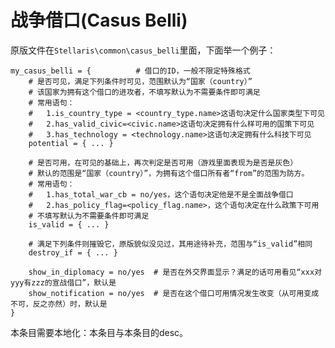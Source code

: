 # 战争借口(Casus Belli)

<script>
    redirect_github('common_modding/casus_belli.md')
</script>

原版文件在`Stellaris\common\casus_belli`里面，下面举一个例子：

```pdx
my_casus_belli = {          # 借口的ID，一般不限定特殊格式
    # 是否可见，满足下列条件时可见，范围默认为“国家（country）”
    # 该国家为拥有这个借口的进攻者，不填写默认为不需要条件即可满足
    # 常用语句：
    #   1.is_country_type = <country_type.name>这语句决定什么国家类型下可见
    #   2.has_valid_civic=<civic.name>这语句决定拥有什么样可用的国策下可见
    #   3.has_technology = <technology.name>这语句决定拥有什么科技下可见
    potential = { ... }

    # 是否可用，在可见的基础上，再次判定是否可用（游戏里面表现为是否是灰色）
    # 默认的范围是“国家（country）”，为拥有这个借口所有者“from”的范围为防方。
    # 常用语句：
    #   1.has_total_war_cb = no/yes，这个语句决定他是不是全面战争借口
    #   2.has_policy_flag=<policy_flag.name>，这个语句决定在什么政策下可用
    # 不填写默认为不需要条件即可满足
    is_valid = { ... }

    # 满足下列条件则摧毁它，原版貌似没见过，其用途待补充，范围与“is_valid”相同
    destroy_if = { ... }

    show_in_diplomacy = no/yes  # 是否在外交界面显示？满足的话可用看见“xxx对yyy有zzz的宣战借口”，默认是
    show_notification = no/yes  # 是否在这个借口可用情况发生改变（从可用变成不可，反之亦然）时，默认是
}
```

本条目需要本地化：本条目与本条目的desc。
